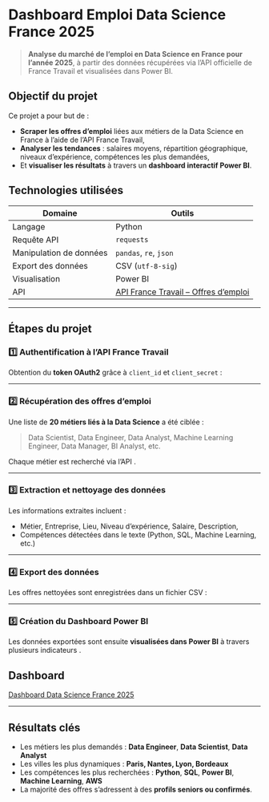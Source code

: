 # Dashboard Emploi Data Science France 2025

> **Analyse du marché de l’emploi en Data Science en France pour l’année 2025**, à partir des données récupérées via l’API officielle de France Travail et visualisées dans Power BI.

## Objectif du projet

Ce projet a pour but de :

* **Scraper les offres d’emploi** liées aux métiers de la Data Science en France à l’aide de l’API France Travail,
* **Analyser les tendances** : salaires moyens, répartition géographique, niveaux d’expérience, compétences les plus demandées,
* Et **visualiser les résultats** à travers un **dashboard interactif Power BI**.

## Technologies utilisées

| Domaine                 | Outils                                                                                                         |
| ----------------------- | -------------------------------------------------------------------------------------------------------------- |
| Langage                 | Python                                                                                                         |
| Requête API             | `requests`                                                                                                     |
| Manipulation de données | `pandas`, `re`, `json`                                                                                         |
| Export des données      | CSV (`utf-8-sig`)                                                                                              |
| Visualisation           | Power BI                                                                                                       |
| API                     | [API France Travail – Offres d’emploi](https://www.data.gouv.fr/dataservices/api-offres-demploi/) |

---

## Étapes du projet

### 1️⃣ Authentification à l’API France Travail

Obtention du **token OAuth2** grâce à `client_id` et `client_secret` :

---

### 2️⃣ Récupération des offres d’emploi

Une liste de **20 métiers liés à la Data Science** a été ciblée :

> Data Scientist, Data Engineer, Data Analyst, Machine Learning Engineer, Data Manager, BI Analyst, etc.

Chaque métier est recherché via l’API .

---

### 3️⃣ Extraction et nettoyage des données

Les informations extraites incluent :

* Métier, Entreprise, Lieu, Niveau d’expérience, Salaire, Description,
* Compétences détectées dans le texte (Python, SQL, Machine Learning, etc.)

---

### 4️⃣ Export des données

Les offres nettoyées sont enregistrées dans un fichier CSV :

---

### 5️⃣ Création du Dashboard Power BI

Les données exportées sont ensuite **visualisées dans Power BI** à travers plusieurs indicateurs .

## Dashboard

[Dashboard Data Science France 2025](data.pdf)

---

## Résultats clés

* Les métiers les plus demandés : **Data Engineer**, **Data Scientist**, **Data Analyst**
* Les villes les plus dynamiques : **Paris, Nantes, Lyon, Bordeaux**
* Les compétences les plus recherchées : **Python**, **SQL**, **Power BI**, **Machine Learning**, **AWS**
* La majorité des offres s’adressent à des **profils seniors ou confirmés**.
